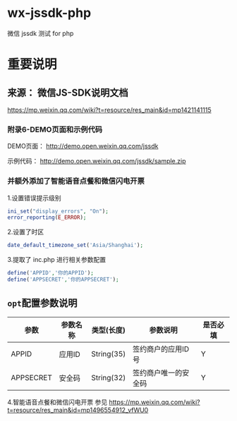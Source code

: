 # wx-jssdk-php
微信 jssdk 测试 for php
# 重要说明

## 来源： 微信JS-SDK说明文档
https://mp.weixin.qq.com/wiki?t=resource/res_main&id=mp1421141115

### 附录6-DEMO页面和示例代码
DEMO页面：
http://demo.open.weixin.qq.com/jssdk

示例代码：
http://demo.open.weixin.qq.com/jssdk/sample.zip

### 并额外添加了智能语音点餐和微信闪电开票

1.设置错误提示级别
```php
ini_set("display_errors", "On");
error_reporting(E_ERROR);
```

2.设置了时区
```php
date_default_timezone_set('Asia/Shanghai');
```

3.提取了 inc.php 进行相关参数配置

```php
define('APPID','你的APPID');
define('APPSECRET','你的APPSECRET');
```

## `opt`配置参数说明

参数                     |参数名称                 |类型(长度)                |参数说明                 |是否必填
------------------------|------------------------|------------------------|------------------------|------------------------
APPID|应用ID|String(35)|签约商户的应用ID号|Y
APPSECRET|安全码|String(32)|签约商户唯一的安全码|Y

4.智能语音点餐和微信闪电开票
参见
 https://mp.weixin.qq.com/wiki?t=resource/res_main&id=mp1496554912_vfWU0
